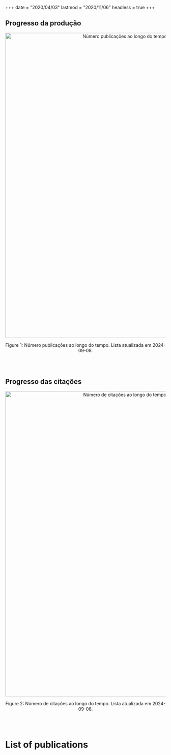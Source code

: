 +++
date = "2020/04/03"
lastmod = "2020/11/06"
headless = true
+++








## Progresso da produção

<div class="figure" style="text-align: center">
<img src="/publication/_index_files/figure-html/unnamed-chunk-2-1.png" alt="Número publicações ao longo do tempo. Lista atualizada em  2024-09-08." width="960" />
<p class="caption"><span id="fig:unnamed-chunk-2"></span>Figure 1: Número publicações ao longo do tempo. Lista atualizada em  2024-09-08.</p>
</div>



<br>
<br>

## Progresso das citações
<div class="figure" style="text-align: center">
<img src="/publication/_index_files/figure-html/unnamed-chunk-3-1.png" alt="Número de citações ao longo do tempo. Lista atualizada em  2024-09-08." width="960" />
<p class="caption"><span id="fig:unnamed-chunk-3"></span>Figure 2: Número de citações ao longo do tempo. Lista atualizada em  2024-09-08.</p>
</div>





<br>
<br>

# List of publications
